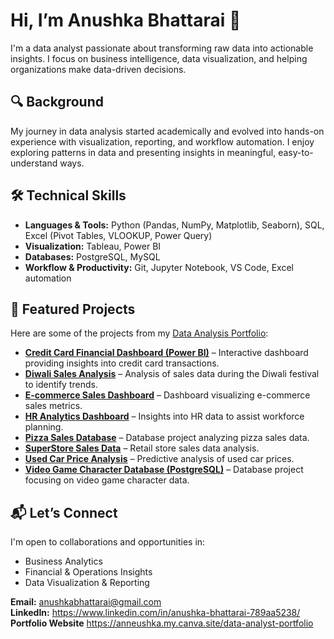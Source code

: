 # Hi, I’m Anushka Bhattarai 👋

I'm a data analyst passionate about transforming raw data into actionable insights. I focus on business intelligence, data visualization, and helping organizations make data-driven decisions.

## 🔍 Background

My journey in data analysis started academically and evolved into hands-on experience with visualization, reporting, and workflow automation. I enjoy exploring patterns in data and presenting insights in meaningful, easy-to-understand ways.

## 🛠️ Technical Skills

- **Languages & Tools:** Python (Pandas, NumPy, Matplotlib, Seaborn), SQL, Excel (Pivot Tables, VLOOKUP, Power Query)
- **Visualization:** Tableau, Power BI
- **Databases:** PostgreSQL, MySQL
- **Workflow & Productivity:** Git, Jupyter Notebook, VS Code, Excel automation

## 📁 Featured Projects

Here are some of the projects from my [Data Analysis Portfolio](https://github.com/anushkabhattarai/Data-Analysis-Portfolio):

- **[Credit Card Financial Dashboard (Power BI)](https://github.com/anushkabhattarai/Data-Analysis-Portfolio/tree/main/Credit%20Card%20Financial%20Dashboard%20Power%20Bi%20Project)** – Interactive dashboard providing insights into credit card transactions.
- **[Diwali Sales Analysis](https://github.com/anushkabhattarai/Data-Analysis-Portfolio/tree/main/Diwali%20Sales%20Analysis)** – Analysis of sales data during the Diwali festival to identify trends.
- **[E-commerce Sales Dashboard](https://github.com/anushkabhattarai/Data-Analysis-Portfolio/tree/main/E-commerce%20Sales%20Dashboard)** – Dashboard visualizing e-commerce sales metrics.
- **[HR Analytics Dashboard](https://github.com/anushkabhattarai/Data-Analysis-Portfolio/tree/main/HR%20Analytics%20Dashboard)** – Insights into HR data to assist workforce planning.
- **[Pizza Sales Database](https://github.com/anushkabhattarai/Data-Analysis-Portfolio/tree/main/Pizza%20Sales%20DB)** – Database project analyzing pizza sales data.
- **[SuperStore Sales Data](https://github.com/anushkabhattarai/Data-Analysis-Portfolio/tree/main/SuperStore%20Sales%20Data)** – Retail store sales data analysis.
- **[Used Car Price Analysis](https://github.com/anushkabhattarai/Data-Analysis-Portfolio/tree/main/Used%20Car%20Price)** – Predictive analysis of used car prices.
- **[Video Game Character Database (PostgreSQL)](https://github.com/anushkabhattarai/Data-Analysis-Portfolio/tree/main/Video%20Game%20Character%20Database%20%E2%80%93%20PostgreSQL%20Project)** – Database project focusing on video game character data.

## 📬 Let’s Connect

I'm open to collaborations and opportunities in:

- Business Analytics  
- Financial & Operations Insights  
- Data Visualization & Reporting  

**Email:** anushkabhattarai@gmail.com  
**LinkedIn:** https://www.linkedin.com/in/anushka-bhattarai-789aa5238/
**Portfolio Website** https://anneushka.my.canva.site/data-analyst-portfolio

